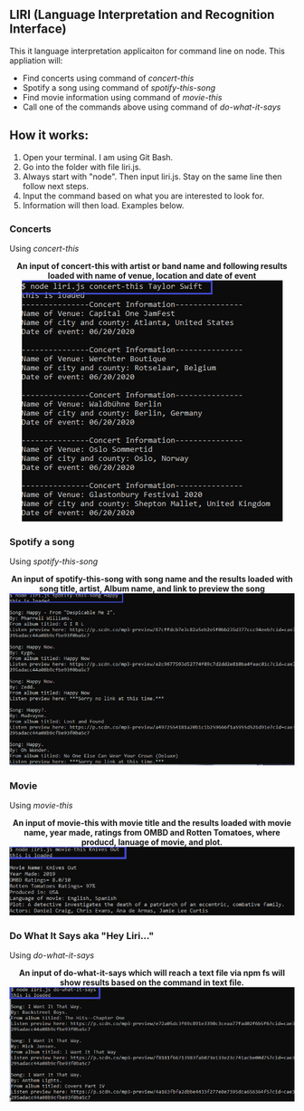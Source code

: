 ## LIRI (Language Interpretation and Recognition Interface)

This it language interpretation applicaiton for command line on node.  This appliation will:
* Find concerts using command of _concert-this_
* Spotify a song using command of _spotify-this-song_
* Find movie information using command of _movie-this_
* Call one of the commands above using command of _do-what-it-says_

## How it works:
1. Open your terminal. I am using Git Bash. 
2. Go into the folder with file liri.js.
3. Always start with "node". Then input liri.js. Stay on the same line then follow next steps.
4. Input the command based on what you are interested to look for. 
5. Information will then load. Examples below.

### Concerts 
Using _concert-this_
<p align="center"><b>An input of concert-this with artist or band name and following results loaded with name of venue, location and date of event</b>
<br>
<img src= "images/concertSearch2.png">
</p>

### Spotify a song
Using _spotify-this-song_
<p align="center"><b>An input of spotify-this-song with song name and the results loaded with song title, artist, Album name, and link to preview the song</b>
<br>
<img src= "images/songSearch.png" width="600px"/>
</p>

### Movie
Using _movie-this_
<p align="center"><b>An input of movie-this with movie title and the results loaded with movie name, year made, ratings from OMBD and Rotten Tomatoes, where producd, lanuage of movie, and plot.</b>
<br>
<img src= "images/movieSearch.png">
</p>

### Do What It Says aka "Hey Liri..."
Using _do-what-it-says_
<p align="center"><b>An input of do-what-it-says which will reach a text file via npm fs will show results based on the command in text file.</b>
<br>
<img src= "images/dowhatitSaysSearch.png">
</p>
